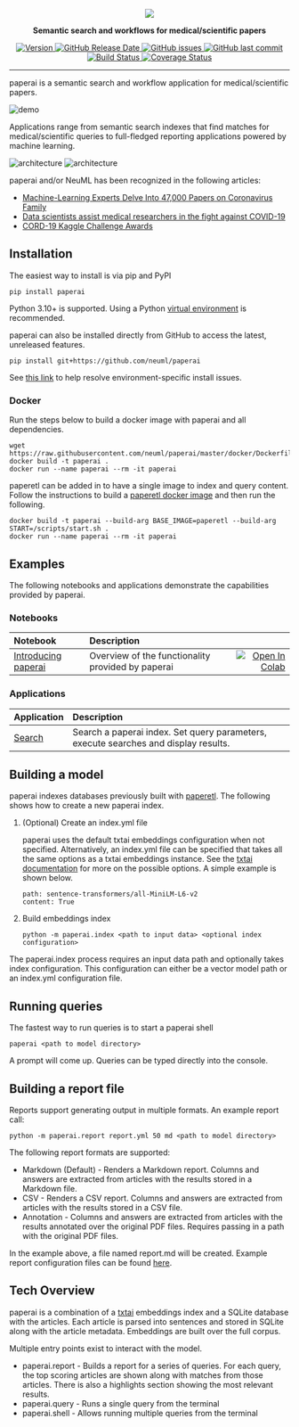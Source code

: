 <p align="center">
    <img src="https://raw.githubusercontent.com/neuml/paperai/master/logo.png"/>
</p>

<p align="center">
    <b>Semantic search and workflows for medical/scientific papers</b>
</p>

<p align="center">
    <a href="https://github.com/neuml/paperai/releases">
        <img src="https://img.shields.io/github/release/neuml/paperai.svg?style=flat&color=success" alt="Version"/>
    </a>
    <a href="https://github.com/neuml/paperai/releases">
        <img src="https://img.shields.io/github/release-date/neuml/paperai.svg?style=flat&color=blue" alt="GitHub Release Date"/>
    </a>
    <a href="https://github.com/neuml/paperai/issues">
        <img src="https://img.shields.io/github/issues/neuml/paperai.svg?style=flat&color=success" alt="GitHub issues"/>
    </a>
    <a href="https://github.com/neuml/paperai">
        <img src="https://img.shields.io/github/last-commit/neuml/paperai.svg?style=flat&color=blue" alt="GitHub last commit"/>
    </a>
    <a href="https://github.com/neuml/paperai/actions?query=workflow%3Abuild">
        <img src="https://github.com/neuml/paperai/workflows/build/badge.svg" alt="Build Status"/>
    </a>
    <a href="https://coveralls.io/github/neuml/paperai?branch=master">
        <img src="https://img.shields.io/coverallsCoverage/github/neuml/paperai" alt="Coverage Status">
    </a>
</p>

-------------------------------------------------------------------------------------------------------------------------------------------------------

paperai is a semantic search and workflow application for medical/scientific papers.

![demo](https://raw.githubusercontent.com/neuml/paperai/master/demo.png)

Applications range from semantic search indexes that find matches for medical/scientific queries to full-fledged reporting applications powered by machine learning.

![architecture](https://raw.githubusercontent.com/neuml/paperai/master/images/architecture.png#gh-light-mode-only)
![architecture](https://raw.githubusercontent.com/neuml/paperai/master/images/architecture-dark.png#gh-dark-mode-only)

paperai and/or NeuML has been recognized in the following articles:

- [Machine-Learning Experts Delve Into 47,000 Papers on Coronavirus Family](https://www.wsj.com/articles/machine-learning-experts-delve-into-47-000-papers-on-coronavirus-family-11586338201)
- [Data scientists assist medical researchers in the fight against COVID-19](https://cloud.google.com/blog/products/ai-machine-learning/how-kaggle-data-scientists-help-with-coronavirus)
- [CORD-19 Kaggle Challenge Awards](https://www.kaggle.com/allen-institute-for-ai/CORD-19-research-challenge/discussion/161447)

## Installation

The easiest way to install is via pip and PyPI

```
pip install paperai
```

Python 3.10+ is supported. Using a Python [virtual environment](https://docs.python.org/3/library/venv.html) is recommended.

paperai can also be installed directly from GitHub to access the latest, unreleased features.

```
pip install git+https://github.com/neuml/paperai
```

See [this link](https://neuml.github.io/txtai/install/#environment-specific-prerequisites) to help resolve environment-specific install issues.

### Docker

Run the steps below to build a docker image with paperai and all dependencies.

```
wget https://raw.githubusercontent.com/neuml/paperai/master/docker/Dockerfile
docker build -t paperai .
docker run --name paperai --rm -it paperai
```

paperetl can be added in to have a single image to index and query content. Follow the instructions to build a [paperetl docker image](https://github.com/neuml/paperetl#docker) and then run the following.

```
docker build -t paperai --build-arg BASE_IMAGE=paperetl --build-arg START=/scripts/start.sh .
docker run --name paperai --rm -it paperai
```

## Examples

The following notebooks and applications demonstrate the capabilities provided by paperai.

### Notebooks

| Notebook  | Description  |       |
|:----------|:-------------|------:|
| [Introducing paperai](https://github.com/neuml/paperai/blob/master/examples/01_Introducing_paperai.ipynb) | Overview of the functionality provided by paperai | [![Open In Colab](https://colab.research.google.com/assets/colab-badge.svg)](https://colab.research.google.com/github/neuml/paperai/blob/master/examples/01_Introducing_paperai.ipynb) |

### Applications

| Application  | Description  |
|:----------|:-------------|
| [Search](https://github.com/neuml/paperai/blob/master/examples/search.py) | Search a paperai index. Set query parameters, execute searches and display results. |

## Building a model

paperai indexes databases previously built with [paperetl](https://github.com/neuml/paperetl). The following shows how to create a new paperai index.

1. (Optional) Create an index.yml file

    paperai uses the default txtai embeddings configuration when not specified. Alternatively, an index.yml file can be specified that takes all the same options as a txtai embeddings instance. See the [txtai documentation](https://neuml.github.io/txtai/embeddings/configuration) for more on the possible options. A simple example is shown below.

    ```
    path: sentence-transformers/all-MiniLM-L6-v2
    content: True
    ```

2. Build embeddings index

    ```
    python -m paperai.index <path to input data> <optional index configuration>
    ```

The paperai.index process requires an input data path and optionally takes index configuration. This configuration can either be a vector model path or an index.yml configuration file.

## Running queries

The fastest way to run queries is to start a paperai shell

```
paperai <path to model directory>
```

A prompt will come up. Queries can be typed directly into the console.

## Building a report file

Reports support generating output in multiple formats. An example report call:

```
python -m paperai.report report.yml 50 md <path to model directory>
```

The following report formats are supported:

- Markdown (Default) - Renders a Markdown report. Columns and answers are extracted from articles with the results stored in a Markdown file.
- CSV - Renders a CSV report. Columns and answers are extracted from articles with the results stored in a CSV file.
- Annotation - Columns and answers are extracted from articles with the results annotated over the original PDF files. Requires passing in a path with the original PDF files.

In the example above, a file named report.md will be created. Example report configuration files can be found [here](https://github.com/neuml/cord19q/tree/master/tasks).

## Tech Overview

paperai is a combination of a [txtai](https://github.com/neuml/txtai) embeddings index and a SQLite database with the articles. Each article is parsed into sentences and stored in SQLite along with the article metadata. Embeddings are built over the full corpus.

Multiple entry points exist to interact with the model.

- paperai.report - Builds a report for a series of queries. For each query, the top scoring articles are shown along with matches from those articles. There is also a highlights section showing the most relevant results.
- paperai.query - Runs a single query from the terminal
- paperai.shell - Allows running multiple queries from the terminal
